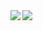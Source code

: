 <a href="https://github.com/anuraghazra/github-readme-stats">
  <img align="left" src="https://github-readme-stats.vercel.app/api?username=Luke-1220&show_icons=true&count_private=true" />
</a>
<a href="https://github.com/anuraghazra/github-readme-stats">
  <img align="left" src="https://github-readme-stats.vercel.app/api/top-langs/?username=luke-1220&count_private=true" />
</a>
